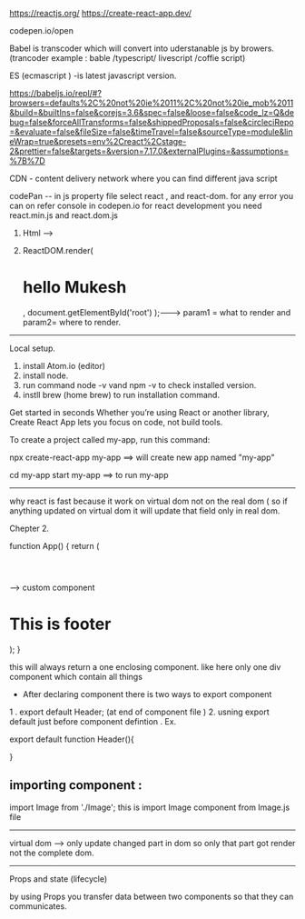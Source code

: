 https://reactjs.org/
https://create-react-app.dev/

codepen.io/open

Babel is transcoder which will convert into uderstanable js by browers.  (trancoder example : bable /typescript/ livescript /coffie script)

ES (ecmascript ) -is latest javascript version.

https://babeljs.io/repl/#?browsers=defaults%2C%20not%20ie%2011%2C%20not%20ie_mob%2011&build=&builtIns=false&corejs=3.6&spec=false&loose=false&code_lz=Q&debug=false&forceAllTransforms=false&shippedProposals=false&circleciRepo=&evaluate=false&fileSize=false&timeTravel=false&sourceType=module&lineWrap=true&presets=env%2Creact%2Cstage-2&prettier=false&targets=&version=7.17.0&externalPlugins=&assumptions=%7B%7D

CDN - content delivery network where you can find different java script


codePan -- in js property file select react , and react-dom.  for any error you can on refer console in codepen.io
for react development you need react.min.js and react.dom.js


1. Html --><div id="root"></div>

2.  ReactDOM.render(<h1> hello Mukesh</h1>,
    document.getElementById('root')
    );---> param1 = what to render and  param2= where to render.



-----------------------------------------------------

Local setup.

1. install Atom.io (editor)
2. install node.
3. run command node -v vand npm -v to check installed version.
4. instll brew (home brew) to run installation command.


Get started in seconds
Whether you’re using React or another library, Create React App lets you focus on code, not build tools.

To create a project called my-app, run this command:

npx create-react-app my-app  ==> will create new app named  "my-app"

cd my-app
start my-app ==> to run my-app



------------------------------------------------------

why react is fast because it work on virtual dom not on the real dom ( so if anything updated on virtual dom it will update that field only in real dom.


Chepter 2.

function App() {
return (
<div className="App">
<Header></Header>  --> custom component
<h1>This is footer</h1>
</div>
);
}

this will always return a one enclosing component. like here only one div component which contain all things


- After declaring component there is two ways to export component

1 . export default Header; (at end of component file )
2.  usning export default  just before component defintion . Ex.

export default function Header(){
<div></div>
}

importing component :
---------------------

import Image from './Image';      this is import Image component from Image.js file


--------------------------

virtual dom --> only update changed part in dom so only that part got render not the complete dom.



---------------------


Props and  state (lifecycle)

by using Props you transfer data between two components so that they can 
communicates.


